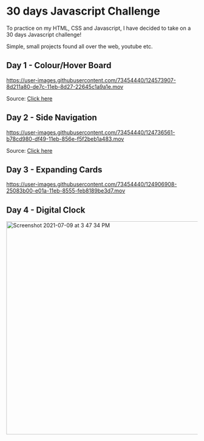 

# 30 days Javascript Challenge

To practice on my HTML, CSS and Javascript, I have decided to take on a 30 days Javascript challenge!

Simple, small projects found all over the web, youtube etc.

## Day 1 - Colour/Hover Board

https://user-images.githubusercontent.com/73454440/124573907-8d211a80-de7c-11eb-8d27-22645c1a9a1e.mov

Source: [Click here](https://www.youtube.com/watch?v=PjeLijYIiCA)

## Day 2 - Side Navigation

https://user-images.githubusercontent.com/73454440/124736561-b78cd980-df49-11eb-856e-f5f2beb1a483.mov


Source: [Click here](https://www.youtube.com/watch?v=ROz4Fosxd00)

## Day 3 - Expanding Cards

https://user-images.githubusercontent.com/73454440/124906908-25083b00-e01a-11eb-8555-feb8189be3d7.mov

## Day 4 - Digital Clock

<img width="560" alt="Screenshot 2021-07-09 at 3 47 34 PM" src="https://user-images.githubusercontent.com/73454440/125043079-29416080-e0cd-11eb-9cfb-3208c56b4f28.png">








